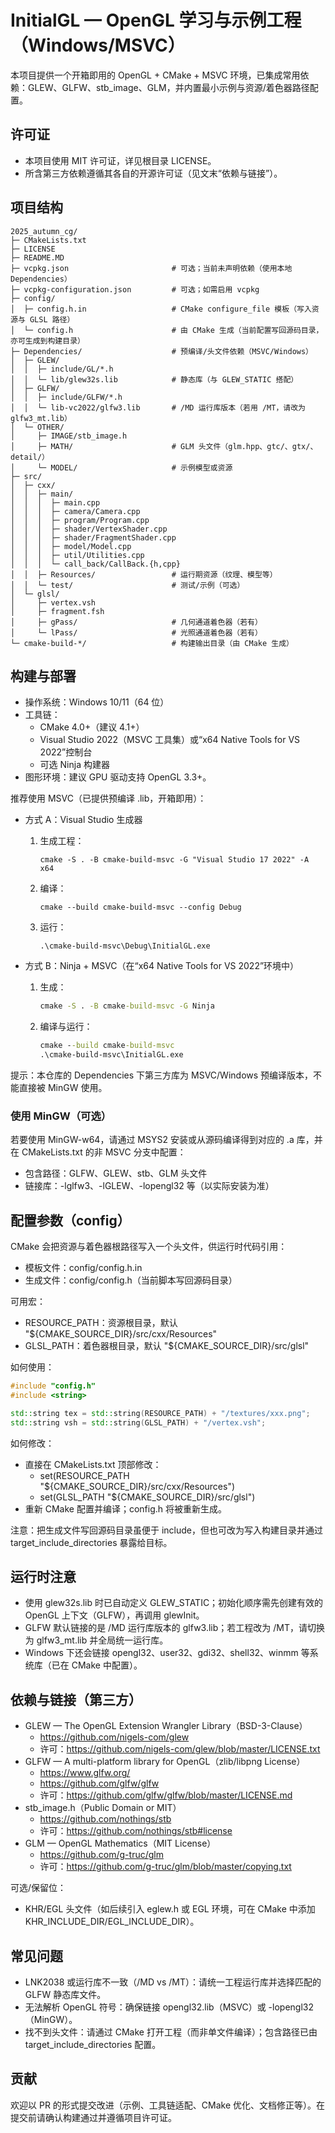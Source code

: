 # InitialGL — OpenGL 学习与示例工程（Windows/MSVC）

本项目提供一个开箱即用的 OpenGL + CMake + MSVC 环境，已集成常用依赖：GLEW、GLFW、stb_image、GLM，并内置最小示例与资源/着色器路径配置。

## 许可证

- 本项目使用 MIT 许可证，详见根目录 LICENSE。
- 所含第三方依赖遵循其各自的开源许可证（见文末“依赖与链接”）。

## 项目结构

```
2025_autumn_cg/
├─ CMakeLists.txt
├─ LICENSE
├─ README.MD
├─ vcpkg.json                       # 可选；当前未声明依赖（使用本地 Dependencies）
├─ vcpkg-configuration.json         # 可选；如需启用 vcpkg
├─ config/
│  ├─ config.h.in                   # CMake configure_file 模板（写入资源与 GLSL 路径）
│  └─ config.h                      # 由 CMake 生成（当前配置写回源码目录，亦可生成到构建目录）
├─ Dependencies/                    # 预编译/头文件依赖（MSVC/Windows）
│  ├─ GLEW/
│  │  ├─ include/GL/*.h
│  │  └─ lib/glew32s.lib            # 静态库（与 GLEW_STATIC 搭配）
│  ├─ GLFW/
│  │  ├─ include/GLFW/*.h
│  │  └─ lib-vc2022/glfw3.lib       # /MD 运行库版本（若用 /MT，请改为 glfw3_mt.lib）
│  └─ OTHER/
│     ├─ IMAGE/stb_image.h
│     ├─ MATH/                      # GLM 头文件（glm.hpp、gtc/、gtx/、detail/）
│     └─ MODEL/                     # 示例模型或资源
├─ src/
│  ├─ cxx/
│  │  ├─ main/
│  │  │  ├─ main.cpp
│  │  │  ├─ camera/Camera.cpp
│  │  │  ├─ program/Program.cpp
│  │  │  ├─ shader/VertexShader.cpp
│  │  │  ├─ shader/FragmentShader.cpp
│  │  │  ├─ model/Model.cpp
│  │  │  ├─ util/Utilities.cpp
│  │  │  └─ call_back/CallBack.{h,cpp}
│  │  ├─ Resources/                 # 运行期资源（纹理、模型等）
│  │  └─ test/                      # 测试/示例（可选）
│  └─ glsl/
│     ├─ vertex.vsh
│     ├─ fragment.fsh
│     ├─ gPass/                     # 几何通道着色器（若有）
│     └─ lPass/                     # 光照通道着色器（若有）
└─ cmake-build-*/                   # 构建输出目录（由 CMake 生成）
```

## 构建与部署

- 操作系统：Windows 10/11（64 位）
- 工具链：
  - CMake 4.0+（建议 4.1+）
  - Visual Studio 2022（MSVC 工具集）或“x64 Native Tools for VS 2022”控制台
  - 可选 Ninja 构建器
- 图形环境：建议 GPU 驱动支持 OpenGL 3.3+。

推荐使用 MSVC（已提供预编译 .lib，开箱即用）：

- 方式 A：Visual Studio 生成器
  1) 生成工程：
     ```pwsh
     cmake -S . -B cmake-build-msvc -G "Visual Studio 17 2022" -A x64
     ```
  2) 编译：
     ```pwsh
     cmake --build cmake-build-msvc --config Debug
     ```
  3) 运行：
     ```pwsh
     .\cmake-build-msvc\Debug\InitialGL.exe
     ```

- 方式 B：Ninja + MSVC（在“x64 Native Tools for VS 2022”环境中）
  1) 生成：
     ```bat
     cmake -S . -B cmake-build-msvc -G Ninja
     ```
  2) 编译与运行：
     ```bat
     cmake --build cmake-build-msvc
     .\cmake-build-msvc\InitialGL.exe
     ```

提示：本仓库的 Dependencies 下第三方库为 MSVC/Windows 预编译版本，不能直接被 MinGW 使用。

### 使用 MinGW（可选）

若要使用 MinGW-w64，请通过 MSYS2 安装或从源码编译得到对应的 .a 库，并在 CMakeLists.txt 的非 MSVC 分支中配置：
- 包含路径：GLFW、GLEW、stb、GLM 头文件
- 链接库：-lglfw3、-lGLEW、-lopengl32 等（以实际安装为准）

## 配置参数（config）

CMake 会把资源与着色器根路径写入一个头文件，供运行时代码引用：

- 模板文件：config/config.h.in
- 生成文件：config/config.h（当前脚本写回源码目录）

可用宏：
- RESOURCE_PATH：资源根目录，默认 "${CMAKE_SOURCE_DIR}/src/cxx/Resources"
- GLSL_PATH：着色器根目录，默认 "${CMAKE_SOURCE_DIR}/src/glsl"

如何使用：
```cpp
#include "config.h"
#include <string>

std::string tex = std::string(RESOURCE_PATH) + "/textures/xxx.png";
std::string vsh = std::string(GLSL_PATH) + "/vertex.vsh";
```

如何修改：
- 直接在 CMakeLists.txt 顶部修改：
  - set(RESOURCE_PATH "${CMAKE_SOURCE_DIR}/src/cxx/Resources")
  - set(GLSL_PATH "${CMAKE_SOURCE_DIR}/src/glsl")
- 重新 CMake 配置并编译；config.h 将被重新生成。

注意：把生成文件写回源码目录虽便于 include，但也可改为写入构建目录并通过 target_include_directories 暴露给目标。

## 运行时注意

- 使用 glew32s.lib 时已自动定义 GLEW_STATIC；初始化顺序需先创建有效的 OpenGL 上下文（GLFW），再调用 glewInit。
- GLFW 默认链接的是 /MD 运行库版本的 glfw3.lib；若工程改为 /MT，请切换为 glfw3_mt.lib 并全局统一运行库。
- Windows 下还会链接 opengl32、user32、gdi32、shell32、winmm 等系统库（已在 CMake 中配置）。

## 依赖与链接（第三方）

- GLEW — The OpenGL Extension Wrangler Library（BSD-3-Clause）
  - https://github.com/nigels-com/glew
  - 许可：https://github.com/nigels-com/glew/blob/master/LICENSE.txt
- GLFW — A multi-platform library for OpenGL（zlib/libpng License）
  - https://www.glfw.org/
  - https://github.com/glfw/glfw
  - 许可：https://github.com/glfw/glfw/blob/master/LICENSE.md
- stb_image.h（Public Domain or MIT）
  - https://github.com/nothings/stb
  - 许可：https://github.com/nothings/stb#license
- GLM — OpenGL Mathematics（MIT License）
  - https://github.com/g-truc/glm
  - 许可：https://github.com/g-truc/glm/blob/master/copying.txt

可选/保留位：
- KHR/EGL 头文件（如后续引入 eglew.h 或 EGL 环境，可在 CMake 中添加 KHR_INCLUDE_DIR/EGL_INCLUDE_DIR）。

## 常见问题

- LNK2038 或运行库不一致（/MD vs /MT）：请统一工程运行库并选择匹配的 GLFW 静态库文件。
- 无法解析 OpenGL 符号：确保链接 opengl32.lib（MSVC）或 -lopengl32（MinGW）。
- 找不到头文件：请通过 CMake 打开工程（而非单文件编译）；包含路径已由 target_include_directories 配置。

## 贡献

欢迎以 PR 的形式提交改进（示例、工具链适配、CMake 优化、文档修正等）。在提交前请确认构建通过并遵循项目许可证。
